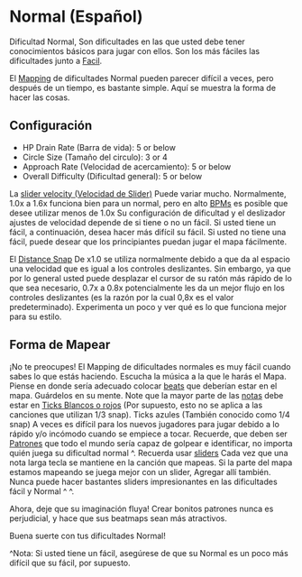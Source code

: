 Normal (Español)
================

Dificultad Normal, Son dificultades en las que usted debe tener conocimientos básicos para jugar con ellos. Son los más fáciles las dificultades junto a [Facil](/wiki/Difficulties/osu!/Easy).

El [Mapping](/wiki/Beatmapping) de dificultades Normal pueden parecer difícil a veces, pero después de un tiempo, es bastante simple. Aquí se muestra la forma de hacer las cosas.

Configuración
-------------

-   HP Drain Rate (Barra de vida): 5 or below
-   Circle Size (Tamaño del circulo): 3 or 4
-   Approach Rate (Velocidad de acercamiento): 5 or below
-   Overall Difficulty (Dificultad general): 5 or below

La [slider velocity (Velocidad de Slider)](/wiki/Mapping_Techniques/Slider) Puede variar mucho. Normalmente, 1.0x a 1.6x funciona bien para un normal, pero en alto [BPMs](/wiki/Beatmap_Editor/Timing) es posible que desee utilizar menos de 1.0x Su configuración de dificultad y el deslizador ajustes de velocidad depende de si tiene o no un fácil. Si usted tiene un fácil, a continuación, desea hacer más difícil su fácil. Si usted no tiene una fácil, puede desear que los principiantes puedan jugar el mapa fácilmente.

El [Distance Snap](/wiki/Beatmap_Editor/Distance_Snap) De x1.0 se utiliza normalmente debido a que da al espacio una velocidad que es igual a los controles deslizantes. Sin embargo, ya que por lo general usted puede desplazar el cursor de su ratón más rápido de lo que sea necesario, 0.7x a 0.8x potencialmente les da un mejor flujo en los controles deslizantes (es la razón por la cual 0,8x es el valor predeterminado). Experimenta un poco y ver qué es lo que funciona mejor para su estilo.

Forma de Mapear
---------------

¡No te preocupes! El Mapping de dificultades normales es muy fácil cuando sabes lo que estás haciendo. Escucha la música a la que le harás el Mapa. Piense en donde sería adecuado colocar [beats](/wiki/Hit_Objects) que deberían estar en el mapa. Guárdelos en su mente. Note que la mayor parte de las [notas](/wiki/Hit_Objects) debe estar en [Ticks Blancos o rojos](/wiki/Beatmap_Editor/Beat_Snap_Divisor) (Por supuesto, esto no se aplica a las canciones que utilizan 1/3 snap). Ticks azules (También conocido como 1/4 snap) A veces es difícil para los nuevos jugadores para jugar debido a lo rápido y/o incómodo cuando se empiece a tocar. Recuerde, que deben ser [Patrones](/wiki/Mapping_Techniques) que todo el mundo sería capaz de golpear e identificar, no importa quién juega su dificultad normal ^. Recuerda usar [sliders](/wiki/Hit_Objects) Cada vez que una nota larga tecla se mantiene en la canción que mapeas. Si la parte del mapa estamos mapeando se juega mejor con un slider, Agregar allí también. Nunca puede hacer bastantes sliders impresionantes en las dificultades fácil y Normal ^ ^.

Ahora, deje que su imaginación fluya! Crear bonitos patrones nunca es perjudicial, y hace que sus beatmaps sean más atractivos.

Buena suerte con tus dificultades Normal!

^Nota: Si usted tiene un fácil, asegúrese de que su Normal es un poco más difícil que su fácil, por supuesto.
